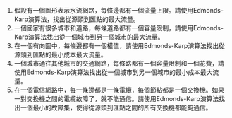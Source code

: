 

1. 假設有一個圖形表示水流網路，每條邊都有一個流量上限。請使用Edmonds-Karp演算法，找出從源頭到匯點的最大流量。
2. 一個國家有很多城市和道路，每條道路都有一個容量限制，請使用Edmonds-Karp演算法找出從一個城市到另一個城市的最大流量。
3. 在一個有向圖中，每條邊都有一個權值，請使用Edmonds-Karp演算法找出從源頭到匯點的最小成本最大流量。
4. 一個城市通往其他城市的交通網路，每條路都有一個容量限制和一個花費，請使用Edmonds-Karp演算法找出從一個城市到另一個城市的最小成本最大流量。
5. 在一個電信網路中，每一條邊都是一條電纜，每個節點都是一個交換機。如果一對交換機之間的電纜故障了，就不能通信。請使用Edmonds-Karp演算法找出一個最小的故障集，使得從源頭到匯點之間的所有交換機都能夠通信。